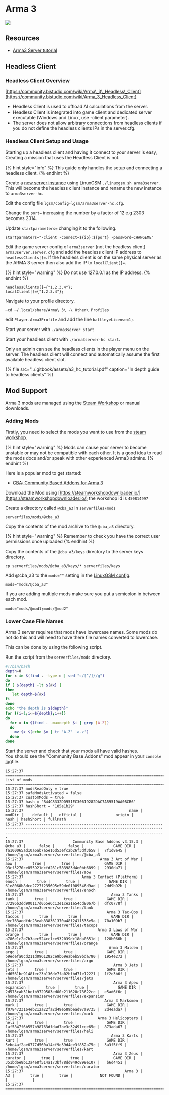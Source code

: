 # Arma 3

![](../.gitbook/assets/arma3.jpg)

## Resources

* [Arma3 Server tutorial](https://forums.bohemia.net/forums/topic/139003-tutorial-installation-configuration-of-arma3-dedicated-server/)

## Headless Client

### Headless Client Overview

[https://community.bistudio.com/wiki/Arma\_3\_Headless\_Client](https://community.bistudio.com/wiki/Arma_3_Headless_Client)

* Headless Client is used to offload AI calculations from the server.
* Headless Client is integrated into game client and dedicated server executable \(Windows and Linux, use -client parameter\).
* The server does not allow arbitrary connections from headless clients if you do not define the headless clients IPs in the server.cfg.

### Headless Client Setup and Usage

Starting up a headless client and having it connect to your server is easy, Creating a mission that uses the Headless Client is not.

{% hint style="info" %}
This guide only handles the setup and connecting a headless client.
{% endhint %}

Create a [new server instance](../features/multiple-game-servers.md) using LinuxGSM `./linuxgsm.sh arma3server`. This will become the headless client instance and rename the new instance to `arma3server-hc`.

Edit the config file `lgsm/config-lgsm/arma3server-hc.cfg`.

Change the `port=` increasing the number by a factor of 12 e.g 2303 becomes 2314.

Update `startparameters=` changing it to the following.

```text
startparmaters="-client -connect=${ip}:${port} -password=CHANGEME"
```

Edit the game server config of `arma3server` \(not the headless client\) `arma3server.server.cfg` and add the headless client IP address to `headlessClients[]=`. If the headless client is on the same physical server as the ARMA 3 server then also add the IP to `localClient[]=`.

{% hint style="warning" %}
Do not use 127.0.0.1 as the IP address.
{% endhint %}

```text
headlessClients[]={"1.2.3.4"}; 
localClient[]={"1.2.3.4"};
```

Navigate to your profile directory.

```text
~cd ~/.local/share/Arma\ 3\ -\ Other\ Profiles
```

edit `Player.Arma3Profile` and add the line `battleyeLicense=1;`.

Start your server with `./arma3server start` 

Start your headless client with `./arma3server-hc start`.

Only an admin can see the headless clients in the player menu on the server. The headless client will connect and automatically assume the first available headless client slot.

{% file src="../.gitbook/assets/a3\_hc\_tutorial.pdf" caption="In depth guide to headless clients" %}

## Mod Support

Arma 3 mods are managed using the [Steam Workshop](https://steamcommunity.com/app/346110/workshop/) or manual downloads.

### Adding Mods

Firstly, you need to select the mods you want to use from the [steam workshop](https://steamcommunity.com/app/346110/workshop/).

{% hint style="warning" %}
Mods can cause your server to become unstable or may not be compatible with each other. It is a good idea to read the mods docs and/or speak with other experienced Arma3 admins.
{% endhint %}

Here is a popular mod to get started:

*  [CBA: Community Based Addons for Arma 3](https://steamcommunity.com/workshop/filedetails/?id=450814997)

Download the Mod using [https://steamworkshopdownloader.io/](https://steamworkshopdownloader.io/) the workshop id is `450814997`

Create a directory called `@cba_a3` in `serverfiles/mods`

```text
serverfiles/mods/@cba_a3
```

Copy the contents of the mod archive to the `@cba_a3` directory.

{% hint style="warning" %}
Remember to check you have the correct user permissions once uploaded
{% endhint %}

Copy the contents of the `@cba_a3/keys` directory to the server keys directory.

```text
cp serverfiles/mods/@cba_a3/keys/* serverfiles/keys
```

Add @cba\_a3 to the `mods=""` setting in the [LinuxGSM config](../configuration/linuxgsm-config.md).

```text
mods="mods/@cba_a3"
```

If you are adding multiple mods make sure you put a semicolon in between each mod.

```text
mods="mods/@mod1;mods/@mod2"
```

### Lower Case File Names

Arma 3 server requires that mods have lowercase names. Some mods do not do this and will need to have there file names converted to lowercase.

This can be done by using the following script.

Run the script from the `serverfiles/mods` directory.

```bash
#!/bin/bash
depth=0
for x in $(find . -type d | sed "s/[^/]//g")
do
if [ ${depth} -lt ${#x} ]
then
   let depth=${#x}
fi
done
echo "the depth is ${depth}"
for ((i=1;i<=${depth};i++))
do
  for x in $(find . -maxdepth $i | grep [A-Z])
  do
    mv $x $(echo $x | tr 'A-Z' 'a-z')
  done
done
```

Start the server and check that your mods all have valid hashes.  
You should see the "Community Base Addons" mod appear in your `console` [log](../features/logging.md)file.

```text
15:27:37 ============================================================================================= List of mods ===============================================================================================
15:27:37 modsReadOnly = true
15:27:37 safeModsActivated = false
15:27:37 customMods = true
15:27:37 hash = 'B44C8332DD951EC30619282DAC7A59519AA0BCB6'
15:27:37 hashShort = '185e1b29'
15:27:37                                               name |               modDir |    default |   official |               origin |                                     hash | hashShort | fullPath
15:27:37 ----------------------------------------------------------------------------------------------------------------------------------------------------------------------------------------------------------
15:27:37                      Community Base Addons v3.15.3 |              @cba_a3 |      false |      false |             GAME DIR | fa100065ad10a6ab7a5e16d53efc2b26f3df3b58 |  7f1d8e45 | /home/lgsm/arma3server/serverfiles/@cba_a3
15:27:37                                  Arma 3 Art of War |                  aow |       true |       true |             GAME DIR | 93cf5270ce855921dcfd261c583983d4e0bb6899 |  2930da71 | /home/lgsm/arma3server/serverfiles/aow
15:27:37                          Arma 3 Contact (Platform) |                enoch |       true |       true |             GAME DIR | 61e8060b8dce2727f235695e59de01089546d9ad |  2dd9b92b | /home/lgsm/arma3server/serverfiles/enoch
15:27:37                                       Arma 3 Tanks |                 tank |       true |       true |             GAME DIR | 37296b3dd900117d055e6c13e1ce21e54cd8067b |  dfc0778f | /home/lgsm/arma3server/serverfiles/tank
15:27:37                                     Arma 3 Tac-Ops |               tacops |       true |       true |             GAME DIR | dec763aedfdc28eab838361370a48f2411535e5a |  70a109b7 | /home/lgsm/arma3server/serverfiles/tacops
15:27:37                                 Arma 3 Laws of War |               orange |       true |       true |             GAME DIR | a786e1c2e7b3aec524cc1ce932039dc18da0351d |  128b066b | /home/lgsm/arma3server/serverfiles/orange
15:27:37                                      Arma 3 Malden |                 argo |       true |       true |             GAME DIR | b9edefa0cd211d0961282ce9b69eabeb59bda780 |  1954e272 | /home/lgsm/arma3server/serverfiles/argo
15:27:37                                        Arma 3 Jets |                 jets |       true |       true |             GAME DIR | cd6561bc9148fec23b136de7fa02bfbd71e12221 |  1f2e3b6f | /home/lgsm/arma3server/serverfiles/jets
15:27:37                                        Arma 3 Apex |            expansion |       true |       true |             GAME DIR | 2d573cab31befb9729503ed00c211628c73622cc |  e5ad6f6c | /home/lgsm/arma3server/serverfiles/expansion
15:27:37                                    Arma 3 Marksmen |                 mark |       true |       true |             GAME DIR | f0784723164eb212a22fa2d49e589bead97a9735 |  2d4eada7 | /home/lgsm/arma3server/serverfiles/mark
15:27:37                                 Arma 3 Helicopters |                 heli |       true |       true |             GAME DIR | 1af5847f6b557b98763dfdad7be3c32491cee65e |  873ada67 | /home/lgsm/arma3server/serverfiles/heli
15:27:37                                       Arma 3 Karts |                 kart |       true |       true |             GAME DIR | 5ebe4af2ae6777d560a14cf9e39d4ee3f852a75c |  3a3f5ff9 | /home/lgsm/arma3server/serverfiles/kart
15:27:37                                        Arma 3 Zeus |              curator |       true |       true |             GAME DIR | 351bd6e8b13a4e8f514a173bf78dd949c899e107 |   b6d4451 | /home/lgsm/arma3server/serverfiles/curator
15:27:37                                             Arma 3 |                   A3 |       true |       true |            NOT FOUND |                                          |           |
15:27:37 ==========================================================================================================================================================================================================
```

